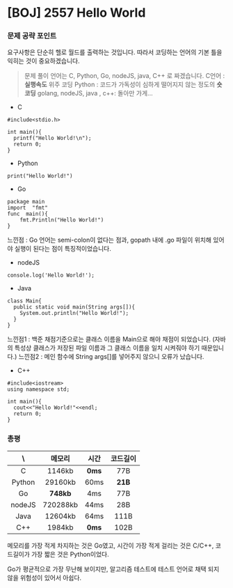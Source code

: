 ﻿[BOJ] 2557 Hello World
===

### 문제 공략 포인트
요구사항은 단순히 헬로 월드를 출력하는 것입니다.
따라서 코딩하는 언어의 기본 틀을 익히는 것이 중요하겠습니다.
> 문제 풀이 언어는 C, Python, Go, nodeJS, java, C++ 로 짜겠습니다.
>  C언어 : **실행속도** 위주 코딩
>  Python : 코드가 가독성이 심하게 떨어지지 않는 정도의 **숏코딩**
>  golang, nodeJS, java , c++: 돌아만 가게...


- C
```
#include<stdio.h>

int main(){
  printf("Hello World!\n");
  return 0;
}
```
- Python
```
print("Hello World!")
```

- Go
```
package main
import  "fmt"
func  main(){
    fmt.Println("Hello World!")
}
```

느낀점 : Go 언어는 semi-colon이 없다는 점과, gopath 내에 .go 파일이 위치해 있어야 실행이 된다는 점이 특징적이었습니다.

- nodeJS
```
console.log('Hello World!');
```

- Java
```
class Main{
  public static void main(String args[]){
    System.out.println("Hello World!");
  }
}
```
느낀점1 : 백준 채점기준으로는 클래스 이름을 Main으로 해야 채점이 되었습니다. (자바의 특성상 클래스가 저장된 파일 이름과 그 클래스 이름을 일치 시켜줘야 하기 때문입니다.)
느낀점2 : 메인 함수에 String args[]를 넣어주지 않으니 오류가 났습니다.

- C++
```
#include<iostream>
using namespace std;

int main(){
  cout<<"Hello World!"<<endl;
  return 0;
}
```

### 총평
\ | 메모리 |  시간| 코드길이
:-:|:-:|:-:|:-:
C|1146kb|**0ms**|77B
Python|29160kb|60ms|**21B**
Go|**748kb**|4ms|77B
nodeJS|720288kb|44ms|28B
Java|12604kb|64ms|111B
C++|1984kb|**0ms**|102B

메모리를 가장 적게 차지하는 것은 Go였고,
시간이 가장 적게 걸리는 것은 C/C++,
코드길이가 가장 짧은 것은 Python이었다.

Go가 평균적으로 가장 무난해 보이지만, 알고리즘 테스트에 테스트 언어로 채택 되지 않을 위험성이 있어서 아쉽다.


